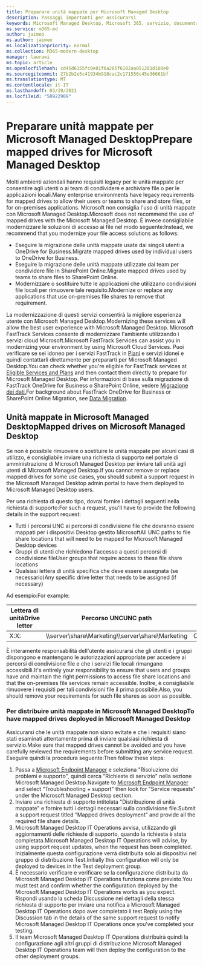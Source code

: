 ```yaml
---
title: Preparare unità mappate per Microsoft Managed Desktop
description: Passaggi importanti per assicurarsi
keywords: Microsoft Managed Desktop, Microsoft 365, servizio, documentazione
ms.service: m365-md
author: jaimeo
ms.author: jaimeo
ms.localizationpriority: normal
ms.collection: M365-modern-desktop
manager: laurawi
ms.topic: article
ms.openlocfilehash: cd45d6155fc0e01f6a285f6182aa051281d160e0
ms.sourcegitcommit: 27b2b2e5c41934b918cac2c171556c45e36661bf
ms.translationtype: MT
ms.contentlocale: it-IT
ms.lasthandoff: 03/19/2021
ms.locfileid: "50922909"
---
```

#  <a name="prepare-mapped-drives-for-microsoft-managed-desktop"></a><span data-ttu-id="099c3-104">Preparare unità mappate per Microsoft Managed Desktop</span><span class="sxs-lookup"><span data-stu-id="099c3-104">Prepare mapped drives for Microsoft Managed Desktop</span></span>

<span data-ttu-id="099c3-105">Molti ambienti aziendali hanno requisiti legacy per le unità mappate per consentire agli utenti o ai team di condividere e archiviare file o per le applicazioni locali.</span><span class="sxs-lookup"><span data-stu-id="099c3-105">Many enterprise environments have legacy requirements for mapped drives to allow their users or teams to share and store files, or for on-premises applications.</span></span> <span data-ttu-id="099c3-106">Microsoft non consiglia l'uso di unità mappate con Microsoft Managed Desktop.</span><span class="sxs-lookup"><span data-stu-id="099c3-106">Microsoft does not recommend the use of mapped drives with the Microsoft Managed Desktop.</span></span> <span data-ttu-id="099c3-107">È invece consigliabile modernizzare le soluzioni di accesso ai file nel modo seguente:</span><span class="sxs-lookup"><span data-stu-id="099c3-107">Instead, we recommend that you modernize your file access solutions as follows:</span></span>
  
- <span data-ttu-id="099c3-108">Eseguire la migrazione delle unità mappate usate dai singoli utenti a OneDrive for Business.</span><span class="sxs-lookup"><span data-stu-id="099c3-108">Migrate mapped drives used by individual users to OneDrive for Business.</span></span> 
- <span data-ttu-id="099c3-109">Eseguire la migrazione delle unità mappate utilizzate dai team per condividere file in SharePoint Online.</span><span class="sxs-lookup"><span data-stu-id="099c3-109">Migrate mapped drives used by teams to share files to SharePoint Online.</span></span> 
- <span data-ttu-id="099c3-110">Modernizzare o sostituire tutte le applicazioni che utilizzano condivisioni file locali per rimuovere tale requisito.</span><span class="sxs-lookup"><span data-stu-id="099c3-110">Modernize or replace any applications that use on-premises file shares to remove that requirement.</span></span>
  
<span data-ttu-id="099c3-111">La modernizzazione di questi servizi consentirà la migliore esperienza utente con Microsoft Managed Desktop.</span><span class="sxs-lookup"><span data-stu-id="099c3-111">Modernizing these services will allow the best user experience with Microsoft Managed Desktop.</span></span> <span data-ttu-id="099c3-112">Microsoft FastTrack Services consente di modernizzare l'ambiente utilizzando i servizi cloud Microsoft.</span><span class="sxs-lookup"><span data-stu-id="099c3-112">Microsoft FastTrack Services can assist you in modernizing your environment by using Microsoft Cloud Services.</span></span> <span data-ttu-id="099c3-113">Puoi verificare se sei idoneo per i servizi FastTrack in [Piani](/fasttrack/m365-eligible-services-and-plans) e servizi idonei e quindi contattarli direttamente per prepararti per Microsoft Managed Desktop.</span><span class="sxs-lookup"><span data-stu-id="099c3-113">You can check whether you're eligible for FastTrack services at [Eligible Services and Plans](/fasttrack/m365-eligible-services-and-plans) and then contact them directly to prepare for Microsoft Managed Desktop.</span></span> <span data-ttu-id="099c3-114">Per informazioni di base sulla migrazione di FastTrack OneDrive for Business o SharePoint Online, vedere [Migrazione dei dati.](/fasttrack/o365-data-migration)</span><span class="sxs-lookup"><span data-stu-id="099c3-114">For background about FastTrack OneDrive for Business or SharePoint Online Migration, see [Data Migration](/fasttrack/o365-data-migration).</span></span>

## <a name="mapped-drives-on-microsoft-managed-desktop"></a><span data-ttu-id="099c3-115">Unità mappate in Microsoft Managed Desktop</span><span class="sxs-lookup"><span data-stu-id="099c3-115">Mapped drives on Microsoft Managed Desktop</span></span>
 
<span data-ttu-id="099c3-116">Se non è possibile rimuovere o sostituire le unità mappate per alcuni casi di utilizzo, è consigliabile inviare una richiesta di supporto nel portale di amministrazione di Microsoft Managed Desktop per inviare tali unità agli utenti di Microsoft Managed Desktop.</span><span class="sxs-lookup"><span data-stu-id="099c3-116">If you cannot remove or replace mapped drives for some use cases, you should submit a support request in the Microsoft Managed Desktop admin portal to have them deployed to Microsoft Managed Desktop users.</span></span>
    
<span data-ttu-id="099c3-117">Per una richiesta di questo tipo, dovrai fornire i dettagli seguenti nella richiesta di supporto:</span><span class="sxs-lookup"><span data-stu-id="099c3-117">For such a request, you'll have to provide the following details in the support request:</span></span> 

- <span data-ttu-id="099c3-118">Tutti i percorsi UNC ai percorsi di condivisione file che dovranno essere mappati per i dispositivi Desktop gestito Microsoft</span><span class="sxs-lookup"><span data-stu-id="099c3-118">All UNC paths to file share locations that will need to be mapped for Microsoft Managed Desktop devices</span></span> 
- <span data-ttu-id="099c3-119">Gruppi di utenti che richiedono l'accesso a questi percorsi di condivisione file</span><span class="sxs-lookup"><span data-stu-id="099c3-119">User groups that require access to these file share locations</span></span> 
- <span data-ttu-id="099c3-120">Qualsiasi lettera di unità specifica che deve essere assegnata (se necessario)</span><span class="sxs-lookup"><span data-stu-id="099c3-120">Any specific drive letter that needs to be assigned (if necessary)</span></span>

<span data-ttu-id="099c3-121">Ad esempio:</span><span class="sxs-lookup"><span data-stu-id="099c3-121">For example:</span></span>

| <span data-ttu-id="099c3-122">Lettera di unità</span><span class="sxs-lookup"><span data-stu-id="099c3-122">Drive letter</span></span> | <span data-ttu-id="099c3-123">Percorso UNC</span><span class="sxs-lookup"><span data-stu-id="099c3-123">UNC path</span></span> | <span data-ttu-id="099c3-124">Gruppo utenti</span><span class="sxs-lookup"><span data-stu-id="099c3-124">User group</span></span> |
|--------------|----------|------------|
| <span data-ttu-id="099c3-125">X:</span><span class="sxs-lookup"><span data-stu-id="099c3-125">X:</span></span>  | <span data-ttu-id="099c3-126">\\\server\share\Marketing</span><span class="sxs-lookup"><span data-stu-id="099c3-126">\\\server\share\Marketing</span></span> | <span data-ttu-id="099c3-127">ContosoMarketing</span><span class="sxs-lookup"><span data-stu-id="099c3-127">ContosoMarketing</span></span> |

<span data-ttu-id="099c3-128">È interamente responsabilità dell'utente assicurarsi che gli utenti e i gruppi dispongono e mantengano le autorizzazioni appropriate per accedere ai percorsi di condivisione file e che i servizi file locali rimangano accessibili.</span><span class="sxs-lookup"><span data-stu-id="099c3-128">It's entirely your responsibility to ensure that users and groups have and maintain the right permissions to access file share locations and that the on-premises file services remain accessible.</span></span> <span data-ttu-id="099c3-129">Inoltre, è consigliabile rimuovere i requisiti per tali condivisioni file il prima possibile.</span><span class="sxs-lookup"><span data-stu-id="099c3-129">Also, you should remove your requirements for such file shares as soon as possible.</span></span>

### <a name="to-have-mapped-drives-deployed-in-microsoft-managed-desktop"></a><span data-ttu-id="099c3-130">Per distribuire unità mappate in Microsoft Managed Desktop</span><span class="sxs-lookup"><span data-stu-id="099c3-130">To have mapped drives deployed in Microsoft Managed Desktop</span></span>
 
<span data-ttu-id="099c3-131">Assicurarsi che le unità mappate non siano evitate e che i requisiti siano stati esaminati attentamente prima di inviare qualsiasi richiesta di servizio.</span><span class="sxs-lookup"><span data-stu-id="099c3-131">Make sure that mapped drives cannot be avoided and you have carefully reviewed the requirements before submitting any service request.</span></span> <span data-ttu-id="099c3-132">Eseguire quindi la procedura seguente:</span><span class="sxs-lookup"><span data-stu-id="099c3-132">Then follow these steps:</span></span>

1. <span data-ttu-id="099c3-133">Passa a [Microsoft Endpoint Manager](https://endpoint.microsoft.com/) e seleziona "Risoluzione dei problemi e supporto", quindi cerca "Richieste di servizio" nella sezione Microsoft Managed Desktop.</span><span class="sxs-lookup"><span data-stu-id="099c3-133">Navigate to [Microsoft Endpoint Manager](https://endpoint.microsoft.com/) and select "Troubleshooting + support" then look for "Service requests" under the Microsoft Managed Desktop section.</span></span>  
2. <span data-ttu-id="099c3-134">Inviare una richiesta di supporto intitolata "Distribuzione di unità mappate" e fornire tutti i dettagli necessari sulla condivisione file.</span><span class="sxs-lookup"><span data-stu-id="099c3-134">Submit a support request titled “Mapped drives deployment” and provide all the required file share details.</span></span>  
3. <span data-ttu-id="099c3-135">Microsoft Managed Desktop IT Operations avvisa, utilizzando gli aggiornamenti delle richieste di supporto, quando la richiesta è stata completata.</span><span class="sxs-lookup"><span data-stu-id="099c3-135">Microsoft Managed Desktop IT Operations will advise, by using support request updates, when the request has been completed.</span></span> <span data-ttu-id="099c3-136">Inizialmente questa configurazione verrà distribuita solo ai dispositivi nel gruppo di distribuzione Test.</span><span class="sxs-lookup"><span data-stu-id="099c3-136">Initially this configuration will only be deployed to devices in the Test deployment group.</span></span>  
4. <span data-ttu-id="099c3-137">È necessario verificare e verificare se la configurazione distribuita da Microsoft Managed Desktop IT Operations funziona come previsto.</span><span class="sxs-lookup"><span data-stu-id="099c3-137">You must test and confirm whether the configuration deployed by the Microsoft Managed Desktop IT Operations works as you expect.</span></span> <span data-ttu-id="099c3-138">Rispondi usando la scheda Discussione nei dettagli della stessa richiesta di supporto per inviare una notifica a Microsoft Managed Desktop IT Operations dopo aver completato il test.</span><span class="sxs-lookup"><span data-stu-id="099c3-138">Reply using the Discussion tab in the details of the same support request to notify Microsoft Managed Desktop IT Operations once you've completed your testing.</span></span>  
5. <span data-ttu-id="099c3-139">Il team Microsoft Managed Desktop IT Operations distribuirà quindi la configurazione agli altri gruppi di distribuzione.</span><span class="sxs-lookup"><span data-stu-id="099c3-139">Microsoft Managed Desktop IT Operations team will then deploy the configuration to the other deployment groups.</span></span>